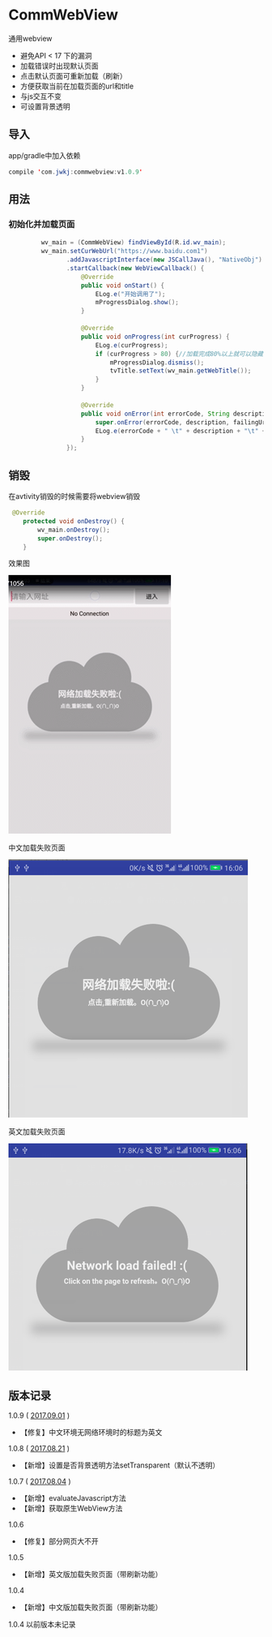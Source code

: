 # CommWebView
通用webview
- 避免API < 17 下的漏洞
- 加载错误时出现默认页面
- 点击默认页面可重新加载（刷新）
- 方便获取当前在加载页面的url和title
- 与js交互不变
- 可设置背景透明

## 导入
app/gradle中加入依赖

```java
compile 'com.jwkj:commwebview:v1.0.9'
````

## 用法

### 初始化并加载页面

```java
         wv_main = (CommWebView) findViewById(R.id.wv_main);
         wv_main.setCurWebUrl("https://www.baidu.com1")
                .addJavascriptInterface(new JSCallJava(), "NativeObj")
                .startCallback(new WebViewCallback() {
                    @Override
                    public void onStart() {
                        ELog.e("开始调用了");
                        mProgressDialog.show();
                    }

                    @Override
                    public void onProgress(int curProgress) {
                        ELog.e(curProgress);
                        if (curProgress > 80) {//加载完成80%以上就可以隐藏了，防止部分网页不能
                            mProgressDialog.dismiss();
                            tvTitle.setText(wv_main.getWebTitle());
                        }
                    }

                    @Override
                    public void onError(int errorCode, String description, String failingUrl) {
                        super.onError(errorCode, description, failingUrl);
                        ELog.e(errorCode + " \t" + description + "\t" + failingUrl);
                    }
                });
```

## 销毁
在avtivity销毁的时候需要将webview销毁

```java
 @Override
    protected void onDestroy() {
        wv_main.onDestroy();
        super.onDestroy();
    }
```

效果图

![](https://github.com/huangdali/commwebview/blob/master/com_web.gif)

中文加载失败页面


![](https://github.com/huangdali/commwebview/blob/master/no_net_zh.png)

英文加载失败页面


![](https://github.com/huangdali/commwebview/blob/master/no_net_us.png)

## 版本记录

1.0.9 ( [2017.09.01]() )

- 【修复】中文环境无网络环境时的标题为英文

1.0.8 ( [2017.08.21]() )

- 【新增】设置是否背景透明方法setTransparent（默认不透明）

1.0.7 ( [2017.08.04]() )
- 【新增】evaluateJavascript方法
- 【新增】获取原生WebView方法

1.0.6
- 【修复】部分网页大不开

1.0.5
- 【新增】英文版加载失败页面（带刷新功能）

1.0.4
- 【新增】中文版加载失败页面（带刷新功能）

1.0.4 以前版本未记录